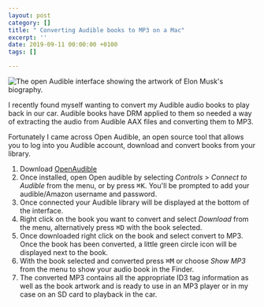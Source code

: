 ```yaml
---
layout: post
category: []
title: " Converting Audible books to MP3 on a Mac"
excerpt: ''
date: 2019-09-11 00:00:00 +0100
tags: []

---
```

![The open Audible interface showing the artwork of Elon Musk's biography.](/assets/uploads/2019/10/OpenAudible.png "A screenshot of the Open Audible interface")

I recently found myself wanting to convert my Audible audio books to play back in our car. Audible books have DRM applied to them so needed a way of extracting the audio from Audible AAX files and converting them to MP3.

Fortunately I came across Open Audible, an open source tool that allows you to log into you Audible account, download and convert books from your library.

1. Download [OpenAudible](https://openaudible.org/)
2. Once installed, open Open audible by selecting _Controls_ > _Connect to Audible_ from the menu, or by press <kbd>⌘K</kbd>. You'll be prompted to add your audible/Amazon username and password.
3. Once connected your Audible library will be displayed at the bottom of the interface.
4. Right click on the book you want to convert and select _Download_ from the menu, alternatively press <kbd>⌘D</kbd> with the book selected.
5. Once downloaded right click on the book and select convert to MP3. Once the book has been converted, a little green circle icon will be displayed next to the book.
6. With the book selected and converted press <kbd>⌘M</kbd> or choose _Show MP3_ from the menu to show your audio book in the Finder.
7. The converted MP3 contains all the appropriate ID3 tag information as well as the book artwork and is ready to use in an MP3 player or in my case on an SD card to playback in the car.